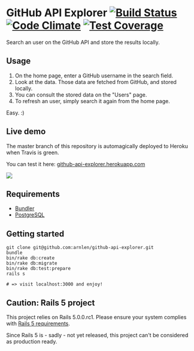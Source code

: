 # GitHub API Explorer [![Build Status](https://travis-ci.org/arnlen/github-api-explorer.svg?branch=master)](https://travis-ci.org/arnlen/github-api-explorer) [![Code Climate](https://codeclimate.com/github/arnlen/github-api-explorer/badges/gpa.svg)](https://codeclimate.com/github/arnlen/github-api-explorer) [![Test Coverage](https://codeclimate.com/github/arnlen/github-api-explorer/badges/coverage.svg)](https://codeclimate.com/github/arnlen/github-api-explorer/coverage)

Search an user on the GitHub API and store the results locally.

## Usage

1. On the home page, enter a GitHub username in the search field.
2. Look at the data. Those data are fetched from GitHub, and stored locally.
3. You can consult the stored data on the "Users" page.
4. To refresh an user, simply search it again from the home page.

Easy. :)

## Live demo

The master branch of this repository is automagically deployed to Heroku when Travis is green.

You can test it here: [github-api-explorer.herokuapp.com](https://github-api-explorer.herokuapp.com/)

![](http://i.memecaptain.com/gend_images/jevOcA.gif)

## Requirements

- [Bundler](http://bundler.io/)
- [PostgreSQL](https://www.postgresql.org/download/)

## Getting started

```
git clone git@github.com:arnlen/github-api-explorer.git
bundle
bin/rake db:create
bin/rake db:migrate
bin/rake db:test:prepare
rails s

# => visit localhost:3000 and enjoy!
```

## Caution: Rails 5 project

This project relies on Rails 5.0.0.rc1. Please ensure your system complies with [Rails 5 requirements](http://edgeguides.rubyonrails.org/upgrading_ruby_on_rails.html#upgrading-from-rails-4-2-to-rails-5-0).

Since Rails 5 is - sadly - not yet released, this project can't be considered as production ready.